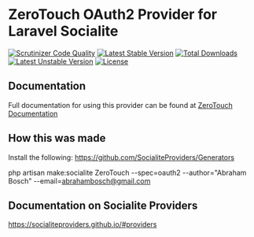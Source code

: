 # ZeroTouch OAuth2 Provider for Laravel Socialite

[![Scrutinizer Code Quality](https://img.shields.io/scrutinizer/g/SocialiteProviders/ZeroTouch.svg?style=flat-square)](https://scrutinizer-ci.com/g/SocialiteProviders/ZeroTouch/?branch=master)
[![Latest Stable Version](https://img.shields.io/packagist/v/socialiteproviders/zerotouch.svg?style=flat-square)](https://packagist.org/packages/socialiteproviders/zerotouch)
[![Total Downloads](https://img.shields.io/packagist/dt/socialiteproviders/zerotouch.svg?style=flat-square)](https://packagist.org/packages/socialiteproviders/zerotouch)
[![Latest Unstable Version](https://img.shields.io/packagist/vpre/socialiteproviders/zerotouch.svg?style=flat-square)](https://packagist.org/packages/socialiteproviders/zerotouch)
[![License](https://img.shields.io/packagist/l/socialiteproviders/zerotouch.svg?style=flat-square)](https://packagist.org/packages/socialiteproviders/zerotouch)

## Documentation

Full documentation for using this provider can be found at [ZeroTouch Documentation](http://socialiteproviders.github.io/providers/zerotouch/)


## How this was made
Install the following: https://github.com/SocialiteProviders/Generators 

php artisan make:socialite ZeroTouch --spec=oauth2 --author="Abraham Bosch" --email=abrahambosch@gmail.com

## Documentation on Socialite Providers
https://socialiteproviders.github.io/#providers




